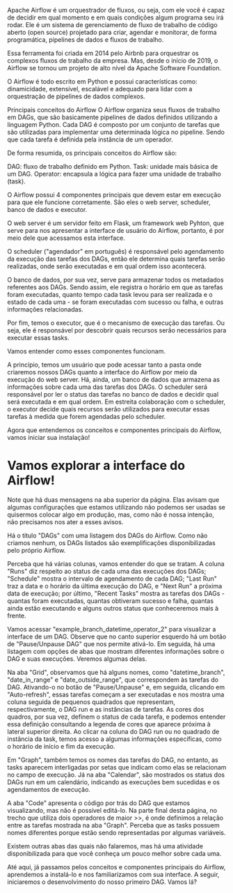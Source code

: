 Apache Airflow é um orquestrador de fluxos, ou seja, com ele você é capaz de decidir em qual momento e em quais condições algum programa seu irá rodar. Ele é um sistema de gerenciamento de fluxo de trabalho de código aberto (open source) projetado para criar, agendar e monitorar, de forma programática, pipelines de dados e fluxos de trabalho.

Essa ferramenta foi criada em 2014 pelo Airbnb para orquestrar os complexos fluxos de trabalho da empresa. Mas, desde o início de 2019, o Airflow se tornou um projeto de alto nível da Apache Software Foundation.

O Airflow é todo escrito em Python e possui características como: dinamicidade, extensível, escalável e adequado para lidar com a orquestração de pipelines de dados complexos.

Principais conceitos do Airflow
O Airflow organiza seus fluxos de trabalho em DAGs, que são basicamente pipelines de dados definidos utilizando a linguagem Python. Cada DAG é composto por um conjunto de tarefas que são utilizadas para implementar uma determinada lógica no pipeline. Sendo que cada tarefa é definida pela instância de um operador.

De forma resumida, os principais conceitos do Airflow são:

DAG: fluxo de trabalho definido em Python.
Task: unidade mais básica de um DAG.
Operator: encapsula a lógica para fazer uma unidade de trabalho (task).

O Airflow possui 4 componentes principais que devem estar em execução para que ele funcione corretamente. São eles o web server, scheduler, banco de dados e executor.

O web server é um servidor feito em Flask, um framework web Pyhton, que serve para nos apresentar a interface de usuário do Airflow, portanto, é por meio dele que acessamos esta interface.

O scheduler ("agendador" em português) é responsável pelo agendamento da execução das tarefas dos DAGs, então ele determina quais tarefas serão realizadas, onde serão executadas e em qual ordem isso acontecerá.

O banco de dados, por sua vez, serve para armazenar todos os metadados referentes aos DAGs. Sendo assim, ele registra o horário em que as tarefas foram executadas, quanto tempo cada task levou para ser realizada e o estado de cada uma - se foram executadas com sucesso ou falha, e outras informações relacionadas.

Por fim, temos o executor, que é o mecanismo de execução das tarefas. Ou seja, ele é responsável por descobrir quais recursos serão necessários para executar essas tasks.

Vamos entender como esses componentes funcionam.

A princípio, temos um usuário que pode acessar tanto a pasta onde criaremos nossos DAGs quanto a interface do Airflow por meio da execução do web server. Há, ainda, um banco de dados que armazena as informações sobre cada uma das tarefas dos DAGs. O scheduler será responsável por ler o status das tarefas no banco de dados e decidir qual será executada e em qual ordem. Em estreita colaboração com o scheduler, o executor decide quais recursos serão utilizados para executar essas tarefas à medida que forem agendadas pelo scheduler.

Agora que entendemos os conceitos e componentes principais do Airflow, vamos iniciar sua instalação!


# Vamos explorar a interface do Airflow!

Note que há duas mensagens na aba superior da página. Elas avisam que algumas configurações que estamos utilizando não podemos ser usadas se quisermos colocar algo em produção, mas, como não é nossa intenção, não precisamos nos ater a esses avisos.

Há o título "DAGs" com uma listagem dos DAGs do Airflow. Como não criamos nenhum, os DAGs listados são exemplificações disponibilizadas pelo próprio Airflow.

Perceba que há várias colunas, vamos entender do que se tratam. A coluna "Runs" diz respeito ao status de cada uma das execuções dos DAGs; "Schedule" mostra o intervalo de agendamento de cada DAG; "Last Run" traz a data e o horário da última execução do DAG, e "Next Run" a próxima data de execução; por último, "Recent Tasks" mostra as tarefas dos DAGs - quantas foram executadas, quantas obtiveram sucesso e falha, quantas ainda estão executando e alguns outros status que conheceremos mais à frente.

Vamos acessar "example_branch_datetime_operator_2" para visualizar a interface de um DAG. Observe que no canto superior esquerdo há um botão de "Pause/Unpause DAG" que nos permite ativá-lo. Em seguida, há uma listagem com opções de abas que mostram diferentes informações sobre o DAG e suas execuções. Veremos algumas delas.

Na aba "Grid", observamos que há alguns nomes, como "datetime_branch", "date_in_range" e "date_outside_range", que correspondem às tarefas do DAG. Ativando-o no botão de "Pause/Unpause" e, em seguida, clicando em "Auto-refresh", essas tarefas começam a ser executadas e nos mostra uma coluna seguida de pequenos quadrados que representam, respectivamente, o DAG run e as instâncias de tarefas. As cores dos quadros, por sua vez, definem o status de cada tarefa, e podemos entender essa definição consultando a legenda de cores que aparece próxima à lateral superior direita. Ao clicar na coluna do DAG run ou no quadrado de instância da task, temos acesso a algumas informações específicas, como o horário de início e fim da execução.

Em "Graph", também temos os nomes das tarefas do DAG, no entanto, as tasks aparecem interligadas por setas que indicam como elas se relacionam no campo de execução. Já na aba "Calendar", são mostrados os status dos DAGs run em um calendário, indicando as execuções bem sucedidas e os agendamentos de execução.

A aba "Code" apresenta o código por trás do DAG que estamos visualizando, mas não é possível editá-lo. Na parte final desta página, no trecho que utiliza dois operadores de maior >>, é onde definimos a relação entre as tarefas mostrada na aba "Graph". Perceba que as tasks possuem nomes diferentes porque estão sendo representadas por algumas variáveis.

Existem outras abas das quais não falaremos, mas há uma atividade disponibilizada para que você conheça um pouco melhor sobre cada uma.

Até aqui, já passamos pelos conceitos e componentes principais do Airflow, aprendemos a instalá-lo e nos familiarizamos com sua interface. A seguir, iniciaremos o desenvolvimento do nosso primeiro DAG. Vamos lá?